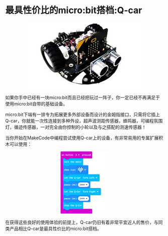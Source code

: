 # 最具性价比的micro:bit搭档:Q-car

<div align=center><img src="https://raw.githubusercontent.com/Wind-stormger/Q-car_docs/main/DOCS/picture/Q-car_side_view.jpg" width="75%"></div>

如果你手中已经有一块micro:bit而且已经把玩过一阵子，你一定已经不再满足于使用micro:bit自带的基础设备。

micro:bit下端有一排专为拓展更多外部设备而设计的金姆指接口，只需将它插上Q-car，你就能一次性连接到多种外设，超声波测距传感器，蜂鸣器，可编程氛围灯，循迹传感器，一对完全由你控制的小轮以及与之搭配的测速传感器！

当你开始在MakeCode中编程尝试使用Q-car上的设备，有非常易用的专属扩展积木可以使用：
<div align=center><img src="https://raw.githubusercontent.com/Wind-stormger/Q-car_docs/main/DOCS/picture/screenshot-makecode1.png" width="30%"></div>

在获得这些良好的使用体验的前提上，Q-car仍旧有着非常平宜近人的售价，与同类产品相比Q-car是最具性价比的micro:bit搭档。


